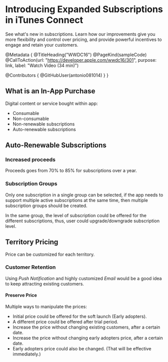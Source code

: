 # Introducing Expanded Subscriptions in iTunes Connect

See what's new in subscriptions. Learn how our improvements give you more flexibility and control over pricing, and provide powerful incentives to engage and retain your customers.

@Metadata {
   @TitleHeading("WWDC16")
   @PageKind(sampleCode)
   @CallToAction(url: "https://developer.apple.com/wwdc16/301", purpose: link, label: "Watch Video (34 min)")

   @Contributors {
      @GitHubUser(antonio081014)
   }
}



## What is an In-App Purchase

Digital content or service bought within app:

- Consumable
- Non-consumable
- Non-renewable subscriptions
- Auto-renewable subscriptions

## Auto-Renewable Subscriptions

### Increased proceeds

Proceeds goes from 70% to 85% for subscriptions over a year.

### Subscription Groups

Only one subscription in a single group can be selected, if the app needs to support multiple active subscriptions at the same time, then multiple subscription groups should be created.

In the same group, the level of subscription could be offered for the different subscriptions, thus, user could upgrade/downgrade subscription level.

## Territory Pricing

Price can be customized for each territory.

### Customer Retention

Using _Push Notification_ and highly customized _Email_ would be a good idea to keep attracting existing customers.

#### Preserve Price

Multiple ways to manipulate the prices:

- Initial price could be offered for the soft launch (Early adopters).
- A different price could be offered after trial period.
- Increase the price without changing existing customers, after a certain date.
- Increase the price without changing early adopters price, after a certain date.
- Early adopters price could also be changed. (That will be effective immediately.)